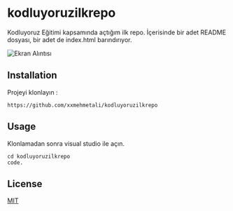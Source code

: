 # kodluyoruzilkrepo

Kodluyoruz Eğitimi kapsamında açtığım ilk repo. İçerisinde bir adet README dosyası, bir adet de index.html barındırıyor.

![Ekran Alıntısı](https://user-images.githubusercontent.com/118715492/207590597-63f02e1f-1d51-4353-bbc9-d484b90a1b00.JPG)

## Installation
Projeyi klonlayın :
```
https://github.com/xxmehmetali/kodluyoruzilkrepo
```
## Usage
Klonlamadan sonra visual studio ile açın.
```
cd kodluyoruzilkrepo
code.
```
## License
[MIT](https://choosealicense.com/licenses/mit/)
